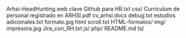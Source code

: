 Arhsi-HeadHunting.web
clave Github para HR.txt
css/
Curriculum de personal registrado en ARHSI.pdf
cv_arhsi.docx
debug.txt
estudios adicionales.txt
formato.jpg
html scroll.txt
HTML-formatos/
img/
impresora.jpg
Jira_con_RH.txt
js/
php/
README.md
ts/
